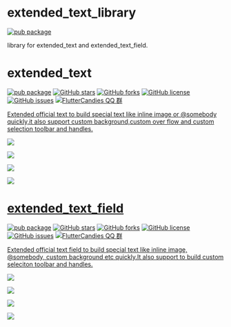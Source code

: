 # extended_text_library

[![pub package](https://img.shields.io/pub/v/extended_text_library.svg)](https://pub.dartlang.org/packages/extended_text_library)

library for extended_text and extended_text_field.

# extended_text

[![pub package](https://img.shields.io/pub/v/extended_text.svg)](https://pub.dartlang.org/packages/extended_text) [![GitHub stars](https://img.shields.io/github/stars/fluttercandies/extended_text)](https://github.com/fluttercandies/extended_text/stargazers) [![GitHub forks](https://img.shields.io/github/forks/fluttercandies/extended_text)](https://github.com/fluttercandies/extended_text/network)  [![GitHub license](https://img.shields.io/github/license/fluttercandies/extended_text)](https://github.com/fluttercandies/extended_text/blob/master/LICENSE)  [![GitHub issues](https://img.shields.io/github/issues/fluttercandies/extended_text)](https://github.com/fluttercandies/extended_text/issues) <a href="https://qm.qq.com/q/ZyJbSVjfSU">![FlutterCandies QQ 群](https://img.shields.io/badge/dynamic/yaml?url=https%3A%2F%2Fraw.githubusercontent.com%2Ffluttercandies%2F.github%2Frefs%2Fheads%2Fmain%2Fdata.yml&query=%24.qq_group_number&label=QQ%E7%BE%A4&logo=qq&color=1DACE8)

Extended official text to build special text like inline image or @somebody quickly,it also support custom background,custom over flow and custom selection toolbar and handles.

![](https://github.com/fluttercandies/Flutter_Candies/blob/master/gif/extended_text/special_text.jpg)

![](https://github.com/fluttercandies/Flutter_Candies/blob/master/gif/extended_text/background.png)

![](https://github.com/fluttercandies/Flutter_Candies/blob/master/gif/extended_text/overflow.jpg)

![](https://github.com/fluttercandies/Flutter_Candies/blob/master/gif/extended_text/custom_image.gif)

# extended_text_field

[![pub package](https://img.shields.io/pub/v/extended_text_field.svg)](https://pub.dartlang.org/packages/extended_text_field) [![GitHub stars](https://img.shields.io/github/stars/fluttercandies/extended_text_field)](https://github.com/fluttercandies/extended_text_field/stargazers) [![GitHub forks](https://img.shields.io/github/forks/fluttercandies/extended_text_field)](https://github.com/fluttercandies/extended_text_field/network)  [![GitHub license](https://img.shields.io/github/license/fluttercandies/extended_text_field)](https://github.com/fluttercandies/extended_text_field/blob/master/LICENSE)  [![GitHub issues](https://img.shields.io/github/issues/fluttercandies/extended_text_field)](https://github.com/fluttercandies/extended_text_field/issues) <a href="https://qm.qq.com/q/ZyJbSVjfSU">![FlutterCandies QQ 群](https://img.shields.io/badge/dynamic/yaml?url=https%3A%2F%2Fraw.githubusercontent.com%2Ffluttercandies%2F.github%2Frefs%2Fheads%2Fmain%2Fdata.yml&query=%24.qq_group_number&label=QQ%E7%BE%A4&logo=qq&color=1DACE8)

Extended official text field to build special text like inline image, @somebody, custom background etc quickly.It also support to build custom seleciton toolbar and handles.

![](https://github.com/fluttercandies/Flutter_Candies/blob/master/gif/extended_text_field/extended_text_field.gif)

![](https://github.com/fluttercandies/Flutter_Candies/blob/master/gif/extended_text_field/extended_text_field_image.gif)

![](https://github.com/fluttercandies/Flutter_Candies/blob/master/gif/extended_text_field/custom_toolbar.gif)

![](https://github.com/fluttercandies/Flutter_Candies/blob/master/gif/extended_text_field/widget_span.gif)

